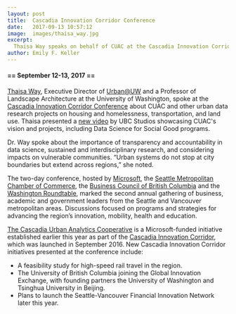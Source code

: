 ```yaml
---
layout: post
title:  Cascadia Innovation Corridor Conference
date:   2017-09-13 10:57:12
image:  images/thaisa_way.jpg
excerpt:
  Thaisa Way speaks on behalf of CUAC at the Cascadia Innovation Corridor Conference
author: Emily F. Keller
---
```


#### == September 12-13, 2017 ==

[Thaisa Way](http://larch.be.washington.edu/people/thaisa-way/), Executive Director of [Urban@UW](http://urban.uw.edu/) and a Professor of Landscape Architecture at the University of Washington, spoke at the [Cascadia Innovation Corridor Conference](https://www.seattlechamber.com/home/events/events-detail/2017/09/12/default-calendar/cascadia-innovation-corridor-conference) about CUAC and other urban data research projects on housing and homelessness, transportation, and land use. Thaisa presented a [new video](https://www.youtube.com/watch?time_continue=1&v=RWGm4q0bq6I) by UBC Studios showcasing CUAC's vision and projects, including Data Science for Social Good programs.

Dr. Way spoke about the importance of transparency and accountability in data science, sustained and interdisciplinary research, and considering impacts on vulnerable communities. “Urban systems do not stop at city boundaries but extend across regions,” she noted. 

The two-day conference, hosted by [Microsoft](https://www.microsoft.com/en-us/), the [Seattle Metropolitan Chamber of Commerce](https://www.seattlechamber.com/home), the [Business Council of British Columbia](https://www.microsoft.com/en-us/) and the [Washington Roundtable](http://www.waroundtable.com/), marked the second annual gathering of business, academic and government leaders from the Seattle and Vancouver metropolitan areas. Discussions focused on programs and strategies for advancing the region’s innovation, mobility, health and education.

[The Cascadia Urban Analytics Cooperative](http://www.washington.edu/news/2017/02/23/universities-establish-joint-center-to-use-data-for-social-good-in-cascadia-region/) is a Microsoft-funded initiative established earlier this year as part of the [Cascadia Innovation Corridor](https://news.microsoft.com/2017/09/12/new-partnerships-advance-the-cascadia-innovation-corridor/), which was launched in September 2016. New Cascadia Innovation Corridor initiatives presented at the conference include:
* A feasibility study for high-speed rail travel in the region.
* The University of British Columbia joining the Global Innovation Exchange, with founding partners the University of Washington and Tsinghua University in Beijing.
* Plans to launch the Seattle-Vancouver Financial Innovation Network later this year.
